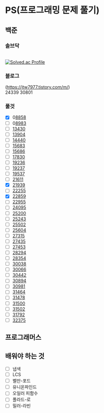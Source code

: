 # PS(프로그래밍 문제 풀기)
## 백준
### 솔브닥
<br>[![Solved.ac Profile](http://mazassumnida.wtf/api/v2/generate_badge?boj=jtw7913)](https://solved.ac/jtw7913/) 
<br>
### 블로그
(https://jtw7977.tistory.com/m/) 
<br>
24339
30801

### 풀것
- [x] 0[8858](https://www.acmicpc.net/problem/8858)
- [ ] 0[8983](https://www.acmicpc.net/problem/8983)
- [ ] [13430](https://www.acmicpc.net/problem/13430)
- [ ] [13904](https://www.acmicpc.net/problem/13904)
- [ ] [14440](https://www.acmicpc.net/problem/14440)
- [ ] [15683](https://www.acmicpc.net/problem/15683)
- [ ] [15686](https://www.acmicpc.net/problem/15686)
- [ ] [17830](https://www.acmicpc.net/problem/17830)
- [ ] [19236](https://www.acmicpc.net/problem/19236)
- [ ] [19237](https://www.acmicpc.net/problem/19237)
- [ ] [19537](https://www.acmicpc.net/problem/19537)
- [ ] [21611](https://www.acmicpc.net/problem/21611)
- [x] [21939](https://www.acmicpc.net/problem/21939)
- [ ] [22255](https://www.acmicpc.net/problem/22255)
- [x] [22859](https://www.acmicpc.net/problem/22859)
- [ ] [22955](https://www.acmicpc.net/problem/22955)
- [ ] [24095](https://www.acmicpc.net/problem/24095)
- [ ] [25200](https://www.acmicpc.net/problem/25200)
- [ ] [25243](https://www.acmicpc.net/problem/25243)
- [ ] [25502](https://www.acmicpc.net/problem/25502)
- [ ] [25604](https://www.acmicpc.net/problem/25604)
- [ ] [27315](https://www.acmicpc.net/problem/27315)
- [ ] [27435](https://www.acmicpc.net/problem/27435)
- [ ] [27453](https://www.acmicpc.net/problem/27453)
- [ ] [28294](https://www.acmicpc.net/problem/28294)
- [ ] [28354](https://www.acmicpc.net/problem/28354)
- [ ] [30038](https://www.acmicpc.net/problem/30038)
- [ ] [30066](https://www.acmicpc.net/problem/30066)
- [ ] [30442](https://www.acmicpc.net/problem/30442)
- [ ] [30894](https://www.acmicpc.net/problem/30894)
- [ ] [30981](https://www.acmicpc.net/problem/30981)
- [ ] [31464](https://www.acmicpc.net/problem/31464)
- [ ] [31478](https://www.acmicpc.net/problem/31478)
- [ ] [31500](https://www.acmicpc.net/problem/31500)
- [ ] [31502](https://www.acmicpc.net/problem/31502)
- [ ] [31792](https://www.acmicpc.net/problem/31792)
- [ ] [32375](https://www.acmicpc.net/problem/32375)

## 프로그래머스


## 배워야 하는 것
- [ ] 냅색
- [ ] LCS
- [ ] 벨만-포드
- [ ] 유니온파인드
- [ ] 오일러 피함수
- [ ] 폴라드-로
- [ ] 밀러-라빈
